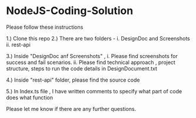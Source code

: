# NodeJS-Coding-Solution
Please follow these instructions 

1.) Clone this  repo 
2.) There are two folders - 
        i. DesignDoc and Screenshots 
        ii. rest-api 

3.) Inside "DesignDoc anf Screenshots" , 
               i. Please find screenshots for success and fail scenarios. 
              ii. Please find  technical approach , project structure, steps to run the code details in DesignDocument.txt 

4.) Inside "rest-api" folder, please find the source code 

5.) In Index.ts file , I have written comments to specify what part of code does what function 

Please let me know if there are any further questions. 

